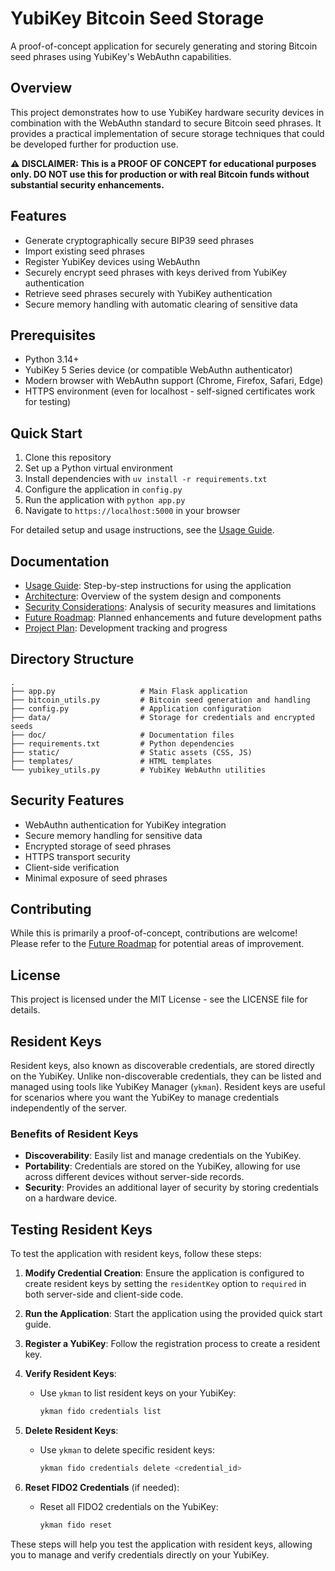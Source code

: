 # YubiKey Bitcoin Seed Storage

A proof-of-concept application for securely generating and storing Bitcoin seed phrases using YubiKey's WebAuthn capabilities.

## Overview

This project demonstrates how to use YubiKey hardware security devices in combination with the WebAuthn standard to secure Bitcoin seed phrases. It provides a practical implementation of secure storage techniques that could be developed further for production use.

**⚠️ DISCLAIMER: This is a PROOF OF CONCEPT for educational purposes only. DO NOT use this for production or with real Bitcoin funds without substantial security enhancements.**

## Features

- Generate cryptographically secure BIP39 seed phrases
- Import existing seed phrases
- Register YubiKey devices using WebAuthn
- Securely encrypt seed phrases with keys derived from YubiKey authentication
- Retrieve seed phrases securely with YubiKey authentication
- Secure memory handling with automatic clearing of sensitive data

## Prerequisites

- Python 3.14+
- YubiKey 5 Series device (or compatible WebAuthn authenticator)
- Modern browser with WebAuthn support (Chrome, Firefox, Safari, Edge)
- HTTPS environment (even for localhost - self-signed certificates work for testing)

## Quick Start

1. Clone this repository
2. Set up a Python virtual environment
3. Install dependencies with `uv install -r requirements.txt`
4. Configure the application in `config.py`
5. Run the application with `python app.py`
6. Navigate to `https://localhost:5000` in your browser

For detailed setup and usage instructions, see the [Usage Guide](doc/usage.md).

## Documentation

- [Usage Guide](doc/usage.md): Step-by-step instructions for using the application
- [Architecture](doc/architecture.md): Overview of the system design and components
- [Security Considerations](doc/security.md): Analysis of security measures and limitations
- [Future Roadmap](doc/roadmap.md): Planned enhancements and future development paths
- [Project Plan](doc/project_plan.md): Development tracking and progress

## Directory Structure

```
.
├── app.py                   # Main Flask application
├── bitcoin_utils.py         # Bitcoin seed generation and handling
├── config.py                # Application configuration
├── data/                    # Storage for credentials and encrypted seeds
├── doc/                     # Documentation files
├── requirements.txt         # Python dependencies
├── static/                  # Static assets (CSS, JS)
├── templates/               # HTML templates
└── yubikey_utils.py         # YubiKey WebAuthn utilities
```

## Security Features

- WebAuthn authentication for YubiKey integration
- Secure memory handling for sensitive data
- Encrypted storage of seed phrases
- HTTPS transport security
- Client-side verification
- Minimal exposure of seed phrases

## Contributing

While this is primarily a proof-of-concept, contributions are welcome! Please refer to the [Future Roadmap](doc/roadmap.md) for potential areas of improvement.

## License

This project is licensed under the MIT License - see the LICENSE file for details.

## Resident Keys

Resident keys, also known as discoverable credentials, are stored directly on the YubiKey. Unlike non-discoverable credentials, they can be listed and managed using tools like YubiKey Manager (`ykman`). Resident keys are useful for scenarios where you want the YubiKey to manage credentials independently of the server.

### Benefits of Resident Keys
- **Discoverability**: Easily list and manage credentials on the YubiKey.
- **Portability**: Credentials are stored on the YubiKey, allowing for use across different devices without server-side records.
- **Security**: Provides an additional layer of security by storing credentials on a hardware device.

## Testing Resident Keys

To test the application with resident keys, follow these steps:

1. **Modify Credential Creation**: Ensure the application is configured to create resident keys by setting the `residentKey` option to `required` in both server-side and client-side code.

2. **Run the Application**: Start the application using the provided quick start guide.

3. **Register a YubiKey**: Follow the registration process to create a resident key.

4. **Verify Resident Keys**:
   - Use `ykman` to list resident keys on your YubiKey:
     ```bash
     ykman fido credentials list
     ```

5. **Delete Resident Keys**:
   - Use `ykman` to delete specific resident keys:
     ```bash
     ykman fido credentials delete <credential_id>
     ```

6. **Reset FIDO2 Credentials** (if needed):
   - Reset all FIDO2 credentials on the YubiKey:
     ```bash
     ykman fido reset
     ```

These steps will help you test the application with resident keys, allowing you to manage and verify credentials directly on your YubiKey. 